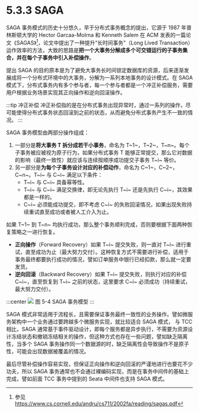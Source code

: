 # 5.3.3 SAGA

SAGA 事务模式的历史十分悠久，早于分布式事务概念的提出，它源于 1987 年普林斯顿大学的 Hector Garcaa-Molrna 和 Kenneth Salem 在 ACM 发表的一篇论文《SAGAS》[^1]，论文中提出了一种提升“长时间事务”（Long Lived Transaction）运作效率的方法，大致的思路是**把一个大事务分解成多个可交错运行的子事务集合，并在每个子事务中引入补偿操作**。

提出 SAGA 的目的原本是为了避免大事务长时间锁定数据库的资源，后来逐渐发展成将一个分布式环境中的大事务，分解为一系列本地事务的设计模式。在 SAGA 模式下，分布式事务内有多个参与者，每一个参与者都是一个冲正补偿服务，需要用户根据业务场景实现其正向操作和逆向回滚操作。

:::tip 冲正补偿
冲正补偿指的是在分布式事务出现异常时，通过一系列的操作，尽可能使得分布式事务状态回滚到之前的状态，从而避免分布式事务产生不一致的情况。
:::

SAGA 事务模型由两部分操作组成：

1. 一部分是**将大事务 T 拆分成若干小事务**，命名为 T~1~，T~2~，T~n~。每个子事务被应被视为原子行为，如果分布式事务 T 能够正常提交，那么它对数据的影响（最终一致性）就应该与连续按顺序成功提交子事务 T~i~ 等价。
2. 另一部分是**为每个子事务设计对应的补偿动作**，命名为 C~1~，C~2~，C~n~。T~i~ 与 C~i~ 满足以下条件：
	- T~i~ 与 C~i~ 具备幂等性。
	- T~i~ 与 C~i~ 满足交换律，即无论先执行 T~i~ 还是先执行 C~i~，其效果都是一样的。
	- C~i~ 必须能成功提交，即不考虑 C~i~ 的失败回滚情况，如果出现失败持续重试直至成功或者被人工介入为止。

如果 T~1~ 到 T~n~ 均执行成功，那么整个事务顺利完成，否则要根据下面两种恢复策略之一进行恢复。

- **正向操作**（Forward Recovery）如果 T~i~ 提交失败，则一直对 T~i~ 进行重试，直至成功为止（最大努力交付）。这种恢复方式不需要进行补偿，适用于事务最终都要执行成功的情况，譬如订单服务中银行已经扣款，那么就一定要发货。
- **逆向回滚**（Backward Recovery）如果 T~i~ 提交失败，则执行对应的补偿 C~i~，直至恢复到 T~i~ 之前的状态，这里要求 C~i~ 必须成功（持续重试，最大努力交付）。

:::center
  ![](../assets/saga.svg)
  图 5-4 SAGA 事务模型
:::

SAGA 模式非常适用于流程长，且需要保证事务最终一致性的业务操作。譬如微服务架构中一个业务通过要跨越多个微服务实现，就比较适合 SAGA 模式，
与 TCC 相比，SAGA 通常基于事件驱动设计，即每个服务都是异步执行，不需要为资源设计冻结状态和撤销冻结相关的操作，但这种方式也存在一些问题，譬如缺乏隔离性，当多个 SAGA 事务操作同一个数据源的时，缺乏隔离性会导致操作不是原子性，可能会出现数据被覆盖的情况。

最后尽管补偿操作容易实现，但保证正向操作和逆向回滚的严谨地进行也要花不少功夫，所以 SAGA 事务通常也不会通过裸编码实现，而是在事务中间件的基础上完成，譬如前面 TCC 事务中提到的 Seata 中间件也支持 SAGA 模式。

[^1]: 参见 https://www.cs.cornell.edu/andru/cs711/2002fa/reading/sagas.pdf

